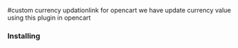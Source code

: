 #custom currency updationlink for opencart
we have update currency value using this plugin in opencart
### Installing
